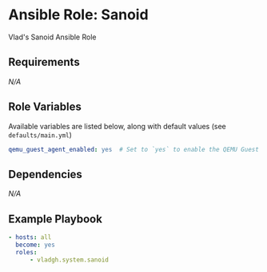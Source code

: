 # Ansible Role: Sanoid

Vlad's Sanoid Ansible Role

## Requirements

*_N/A_*

## Role Variables

Available variables are listed below, along with default values (see `defaults/main.yml`)

```yaml
qemu_guest_agent_enabled: yes  # Set to `yes` to enable the QEMU Guest Agent
```

## Dependencies

*_N/A_*

## Example Playbook

```yaml
- hosts: all
  become: yes
  roles:
      - vladgh.system.sanoid
```
